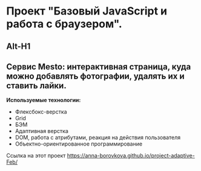 # Проект "Базовый JavaScript и работа с браузером".
Alt-H1
------
## Сервис Mesto: интерактивная страница, куда можно добавлять фотографии, удалять их и ставить лайки.

**Используемые технологии:**
* Флексбокс-верстка
* Grid
* БЭМ
* Адаптивная верстка
* DOM, работа с атрибутами, реакция на действия пользователя
* Объектно-ориентированное программирование

Ссылка на этот проект https://anna-borovkova.github.io/project-adaptive-Feb/
